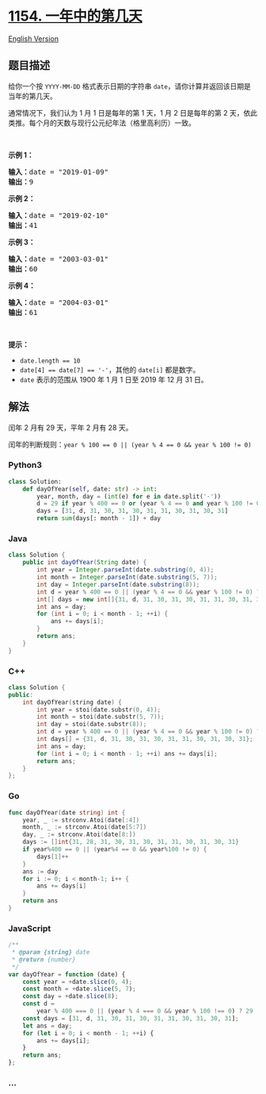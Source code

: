 # [1154. 一年中的第几天](https://leetcode-cn.com/problems/day-of-the-year)

[English Version](/solution/1100-1199/1154.Day%20of%20the%20Year/README_EN.md)

## 题目描述

<!-- 这里写题目描述 -->

<p>给你一个按 <code>YYYY-MM-DD</code> 格式表示日期的字符串&nbsp;<code>date</code>，请你计算并返回该日期是当年的第几天。</p>

<p>通常情况下，我们认为 1 月 1 日是每年的第 1 天，1 月 2 日是每年的第 2 天，依此类推。每个月的天数与现行公元纪年法（格里高利历）一致。</p>

<p>&nbsp;</p>

<p><strong>示例 1：</strong></p>

<pre><strong>输入：</strong>date = &quot;2019-01-09&quot;
<strong>输出：</strong>9
</pre>

<p><strong>示例 2：</strong></p>

<pre><strong>输入：</strong>date = &quot;2019-02-10&quot;
<strong>输出：</strong>41
</pre>

<p><strong>示例 3：</strong></p>

<pre><strong>输入：</strong>date = &quot;2003-03-01&quot;
<strong>输出：</strong>60
</pre>

<p><strong>示例 4：</strong></p>

<pre><strong>输入：</strong>date = &quot;2004-03-01&quot;
<strong>输出：</strong>61</pre>

<p>&nbsp;</p>

<p><strong>提示：</strong></p>

<ul>
	<li><code>date.length == 10</code></li>
	<li><code>date[4] == date[7] == &#39;-&#39;</code>，其他的&nbsp;<code>date[i]</code>&nbsp;都是数字。</li>
	<li><code>date</code> 表示的范围从 1900 年 1 月 1 日至 2019 年 12 月 31 日。</li>
</ul>

## 解法

<!-- 这里可写通用的实现逻辑 -->

闰年 2 月有 29 天，平年 2 月有 28 天。

闰年的判断规则：`year % 100 == 0 || (year % 4 == 0 && year % 100 != 0)`

<!-- tabs:start -->

### **Python3**

<!-- 这里可写当前语言的特殊实现逻辑 -->

```python
class Solution:
    def dayOfYear(self, date: str) -> int:
        year, month, day = (int(e) for e in date.split('-'))
        d = 29 if year % 400 == 0 or (year % 4 == 0 and year % 100 != 0) else 28
        days = [31, d, 31, 30, 31, 30, 31, 31, 30, 31, 30, 31]
        return sum(days[: month - 1]) + day
```

### **Java**

<!-- 这里可写当前语言的特殊实现逻辑 -->

```java
class Solution {
    public int dayOfYear(String date) {
        int year = Integer.parseInt(date.substring(0, 4));
        int month = Integer.parseInt(date.substring(5, 7));
        int day = Integer.parseInt(date.substring(8));
        int d = year % 400 == 0 || (year % 4 == 0 && year % 100 != 0) ? 29 : 28;
        int[] days = new int[]{31, d, 31, 30, 31, 30, 31, 31, 30, 31, 30, 31};
        int ans = day;
        for (int i = 0; i < month - 1; ++i) {
            ans += days[i];
        }
        return ans;
    }
}
```

### **C++**

```cpp
class Solution {
public:
    int dayOfYear(string date) {
        int year = stoi(date.substr(0, 4));
        int month = stoi(date.substr(5, 7));
        int day = stoi(date.substr(8));
        int d = year % 400 == 0 || (year % 4 == 0 && year % 100 != 0) ? 29 : 28;
        int days[] = {31, d, 31, 30, 31, 30, 31, 31, 30, 31, 30, 31};
        int ans = day;
        for (int i = 0; i < month - 1; ++i) ans += days[i];
        return ans;
    }
};
```

### **Go**

```go
func dayOfYear(date string) int {
	year, _ := strconv.Atoi(date[:4])
	month, _ := strconv.Atoi(date[5:7])
	day, _ := strconv.Atoi(date[8:])
	days := []int{31, 28, 31, 30, 31, 30, 31, 31, 30, 31, 30, 31}
	if year%400 == 0 || (year%4 == 0 && year%100 != 0) {
		days[1]++
	}
	ans := day
	for i := 0; i < month-1; i++ {
		ans += days[i]
	}
	return ans
}
```

### **JavaScript**

```js
/**
 * @param {string} date
 * @return {number}
 */
var dayOfYear = function (date) {
    const year = +date.slice(0, 4);
    const month = +date.slice(5, 7);
    const day = +date.slice(8);
    const d =
        year % 400 === 0 || (year % 4 === 0 && year % 100 !== 0) ? 29 : 28;
    const days = [31, d, 31, 30, 31, 30, 31, 31, 30, 31, 30, 31];
    let ans = day;
    for (let i = 0; i < month - 1; ++i) {
        ans += days[i];
    }
    return ans;
};
```

### **...**

```

```

<!-- tabs:end -->
